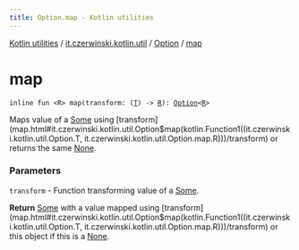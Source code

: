 ```yaml
---
title: Option.map - Kotlin utilities
---
```


[Kotlin utilities](../../index.html) / [it.czerwinski.kotlin.util](../index.html) / [Option](index.html) / [map](./map.html)

# map

`inline fun <R> map(transform: (`[`T`](index.html#T)`) -> `[`R`](map.html#R)`): `[`Option`](index.html)`<`[`R`](map.html#R)`>`

Maps value of a [Some](../-some/index.html) using [transform](map.html#it.czerwinski.kotlin.util.Option$map(kotlin.Function1((it.czerwinski.kotlin.util.Option.T, it.czerwinski.kotlin.util.Option.map.R)))/transform) or returns the same [None](../-none/index.html).

### Parameters

`transform` - Function transforming value of a [Some](../-some/index.html).

**Return**
[Some](../-some/index.html) with a value mapped using [transform](map.html#it.czerwinski.kotlin.util.Option$map(kotlin.Function1((it.czerwinski.kotlin.util.Option.T, it.czerwinski.kotlin.util.Option.map.R)))/transform) or this object if this is a [None](../-none/index.html).

